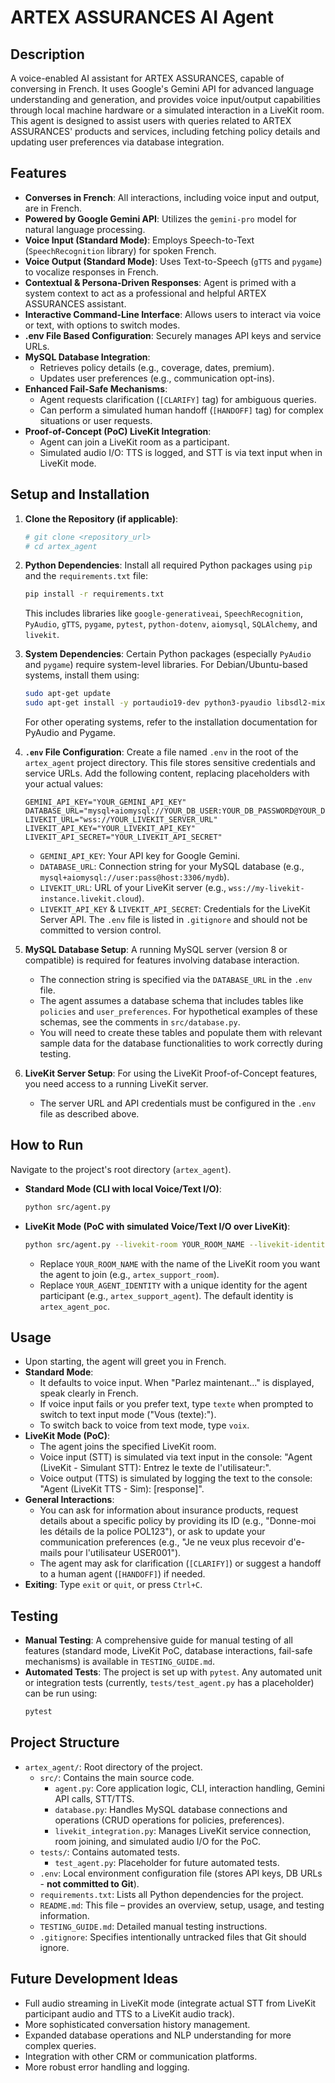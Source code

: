 # ARTEX ASSURANCES AI Agent

## Description

A voice-enabled AI assistant for ARTEX ASSURANCES, capable of conversing in French. It uses Google's Gemini API for advanced language understanding and generation, and provides voice input/output capabilities through local machine hardware or a simulated interaction in a LiveKit room. This agent is designed to assist users with queries related to ARTEX ASSURANCES' products and services, including fetching policy details and updating user preferences via database integration.

## Features

*   **Converses in French**: All interactions, including voice input and output, are in French.
*   **Powered by Google Gemini API**: Utilizes the `gemini-pro` model for natural language processing.
*   **Voice Input (Standard Mode)**: Employs Speech-to-Text (`SpeechRecognition` library) for spoken French.
*   **Voice Output (Standard Mode)**: Uses Text-to-Speech (`gTTS` and `pygame`) to vocalize responses in French.
*   **Contextual & Persona-Driven Responses**: Agent is primed with a system context to act as a professional and helpful ARTEX ASSURANCES assistant.
*   **Interactive Command-Line Interface**: Allows users to interact via voice or text, with options to switch modes.
*   **.env File Based Configuration**: Securely manages API keys and service URLs.
*   **MySQL Database Integration**:
    *   Retrieves policy details (e.g., coverage, dates, premium).
    *   Updates user preferences (e.g., communication opt-ins).
*   **Enhanced Fail-Safe Mechanisms**:
    *   Agent requests clarification (`[CLARIFY]` tag) for ambiguous queries.
    *   Can perform a simulated human handoff (`[HANDOFF]` tag) for complex situations or user requests.
*   **Proof-of-Concept (PoC) LiveKit Integration**:
    *   Agent can join a LiveKit room as a participant.
    *   Simulated audio I/O: TTS is logged, and STT is via text input when in LiveKit mode.

## Setup and Installation

1.  **Clone the Repository (if applicable)**:
    ```bash
    # git clone <repository_url>
    # cd artex_agent
    ```

2.  **Python Dependencies**:
    Install all required Python packages using `pip` and the `requirements.txt` file:
    ```bash
    pip install -r requirements.txt
    ```
    This includes libraries like `google-generativeai`, `SpeechRecognition`, `PyAudio`, `gTTS`, `pygame`, `pytest`, `python-dotenv`, `aiomysql`, `SQLAlchemy`, and `livekit`.

3.  **System Dependencies**:
    Certain Python packages (especially `PyAudio` and `pygame`) require system-level libraries. For Debian/Ubuntu-based systems, install them using:
    ```bash
    sudo apt-get update
    sudo apt-get install -y portaudio19-dev python3-pyaudio libsdl2-mixer-2.0-0
    ```
    For other operating systems, refer to the installation documentation for PyAudio and Pygame.

4.  **`.env` File Configuration**:
    Create a file named `.env` in the root of the `artex_agent` project directory. This file stores sensitive credentials and service URLs. Add the following content, replacing placeholders with your actual values:
    ```env
    GEMINI_API_KEY="YOUR_GEMINI_API_KEY"
    DATABASE_URL="mysql+aiomysql://YOUR_DB_USER:YOUR_DB_PASSWORD@YOUR_DB_HOST:YOUR_DB_PORT/YOUR_DB_NAME"
    LIVEKIT_URL="wss://YOUR_LIVEKIT_SERVER_URL"
    LIVEKIT_API_KEY="YOUR_LIVEKIT_API_KEY"
    LIVEKIT_API_SECRET="YOUR_LIVEKIT_API_SECRET"
    ```
    *   `GEMINI_API_KEY`: Your API key for Google Gemini.
    *   `DATABASE_URL`: Connection string for your MySQL database (e.g., `mysql+aiomysql://user:pass@host:3306/mydb`).
    *   `LIVEKIT_URL`: URL of your LiveKit server (e.g., `wss://my-livekit-instance.livekit.cloud`).
    *   `LIVEKIT_API_KEY` & `LIVEKIT_API_SECRET`: Credentials for the LiveKit Server API.
    The `.env` file is listed in `.gitignore` and should not be committed to version control.

5.  **MySQL Database Setup**:
    A running MySQL server (version 8 or compatible) is required for features involving database interaction.
    *   The connection string is specified via the `DATABASE_URL` in the `.env` file.
    *   The agent assumes a database schema that includes tables like `policies` and `user_preferences`. For hypothetical examples of these schemas, see the comments in `src/database.py`.
    *   You will need to create these tables and populate them with relevant sample data for the database functionalities to work correctly during testing.

6.  **LiveKit Server Setup**:
    For using the LiveKit Proof-of-Concept features, you need access to a running LiveKit server.
    *   The server URL and API credentials must be configured in the `.env` file as described above.

## How to Run

Navigate to the project's root directory (`artex_agent`).

*   **Standard Mode (CLI with local Voice/Text I/O)**:
    ```bash
    python src/agent.py
    ```

*   **LiveKit Mode (PoC with simulated Voice/Text I/O over LiveKit)**:
    ```bash
    python src/agent.py --livekit-room YOUR_ROOM_NAME --livekit-identity YOUR_AGENT_IDENTITY
    ```
    *   Replace `YOUR_ROOM_NAME` with the name of the LiveKit room you want the agent to join (e.g., `artex_support_room`).
    *   Replace `YOUR_AGENT_IDENTITY` with a unique identity for the agent participant (e.g., `artex_support_agent`). The default identity is `artex_agent_poc`.

## Usage

*   Upon starting, the agent will greet you in French.
*   **Standard Mode**:
    *   It defaults to voice input. When "Parlez maintenant..." is displayed, speak clearly in French.
    *   If voice input fails or you prefer text, type `texte` when prompted to switch to text input mode ("Vous (texte):").
    *   To switch back to voice from text mode, type `voix`.
*   **LiveKit Mode (PoC)**:
    *   The agent joins the specified LiveKit room.
    *   Voice input (STT) is simulated via text input in the console: "Agent (LiveKit - Simulant STT): Entrez le texte de l'utilisateur:".
    *   Voice output (TTS) is simulated by logging the text to the console: "Agent (LiveKit TTS - Sim): [response]".
*   **General Interactions**:
    *   You can ask for information about insurance products, request details about a specific policy by providing its ID (e.g., "Donne-moi les détails de la police POL123"), or ask to update your communication preferences (e.g., "Je ne veux plus recevoir d'e-mails pour l'utilisateur USER001").
    *   The agent may ask for clarification (`[CLARIFY]`) or suggest a handoff to a human agent (`[HANDOFF]`) if needed.
*   **Exiting**: Type `exit` or `quit`, or press `Ctrl+C`.

## Testing

*   **Manual Testing**: A comprehensive guide for manual testing of all features (standard mode, LiveKit PoC, database interactions, fail-safe mechanisms) is available in `TESTING_GUIDE.md`.
*   **Automated Tests**: The project is set up with `pytest`. Any automated unit or integration tests (currently, `tests/test_agent.py` has a placeholder) can be run using:
    ```bash
    pytest
    ```

## Project Structure

*   `artex_agent/`: Root directory of the project.
    *   `src/`: Contains the main source code.
        *   `agent.py`: Core application logic, CLI, interaction handling, Gemini API calls, STT/TTS.
        *   `database.py`: Handles MySQL database connections and operations (CRUD operations for policies, preferences).
        *   `livekit_integration.py`: Manages LiveKit service connection, room joining, and simulated audio I/O for the PoC.
    *   `tests/`: Contains automated tests.
        *   `test_agent.py`: Placeholder for future automated tests.
    *   `.env`: Local environment configuration file (stores API keys, DB URLs - **not committed to Git**).
    *   `requirements.txt`: Lists all Python dependencies for the project.
    *   `README.md`: This file – provides an overview, setup, usage, and testing information.
    *   `TESTING_GUIDE.md`: Detailed manual testing instructions.
    *   `.gitignore`: Specifies intentionally untracked files that Git should ignore.

## Future Development Ideas
*   Full audio streaming in LiveKit mode (integrate actual STT from LiveKit participant audio and TTS to a LiveKit audio track).
*   More sophisticated conversation history management.
*   Expanded database operations and NLP understanding for more complex queries.
*   Integration with other CRM or communication platforms.
*   More robust error handling and logging.
